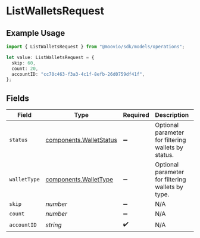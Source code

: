 # ListWalletsRequest

## Example Usage

```typescript
import { ListWalletsRequest } from "@moovio/sdk/models/operations";

let value: ListWalletsRequest = {
  skip: 60,
  count: 20,
  accountID: "cc70c463-f3a3-4c1f-8efb-26d0759df41f",
};
```

## Fields

| Field                                                              | Type                                                               | Required                                                           | Description                                                        | Example                                                            |
| ------------------------------------------------------------------ | ------------------------------------------------------------------ | ------------------------------------------------------------------ | ------------------------------------------------------------------ | ------------------------------------------------------------------ |
| `status`                                                           | [components.WalletStatus](../../models/components/walletstatus.md) | :heavy_minus_sign:                                                 | Optional parameter for filtering wallets by status.                |                                                                    |
| `walletType`                                                       | [components.WalletType](../../models/components/wallettype.md)     | :heavy_minus_sign:                                                 | Optional parameter for filtering wallets by type.                  |                                                                    |
| `skip`                                                             | *number*                                                           | :heavy_minus_sign:                                                 | N/A                                                                | 60                                                                 |
| `count`                                                            | *number*                                                           | :heavy_minus_sign:                                                 | N/A                                                                | 20                                                                 |
| `accountID`                                                        | *string*                                                           | :heavy_check_mark:                                                 | N/A                                                                |                                                                    |